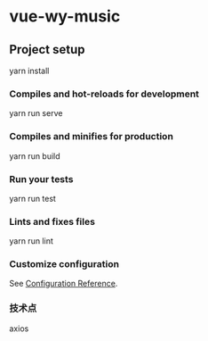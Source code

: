 # vue-wy-music

## Project setup
yarn install

### Compiles and hot-reloads for development
yarn run serve

### Compiles and minifies for production
yarn run build

### Run your tests
yarn run test

### Lints and fixes files
yarn run lint

### Customize configuration
See [Configuration Reference](https://cli.vuejs.org/config/).

### 技术点
axios
